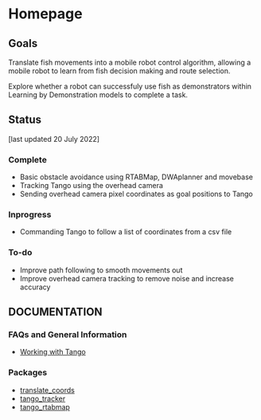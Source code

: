 # Homepage
## Goals
Translate fish movements into a mobile robot control algorithm, allowing a mobile robot to learn from fish decision making and route selection.

Explore whether a robot can successfuly use fish as demonstrators within Learning by Demonstration models to complete a task.

## Status
\[last updated 20 July 2022]
### Complete
 - Basic obstacle avoidance using RTABMap, DWAplanner and movebase
 - Tracking Tango using the overhead camera
 - Sending overhead camera pixel coordinates as goal positions to Tango

### Inprogress
 - Commanding Tango to follow a list of coordinates from a csv file
 
### To-do
 - Improve path following to smooth movements out
 - Improve overhead camera tracking to remove noise and increase accuracy

## DOCUMENTATION
### FAQs and General Information
- [Working with Tango](tango.md)

### Packages
- [translate_coords](translate_coords.md)
- [tango_tracker](tango-tracker.md)
- [tango_rtabmap](tango_rtabmap)
